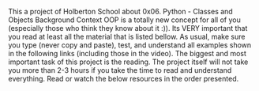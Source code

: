 This a project of Holberton School about 0x06. Python - Classes and Objects
Background Context
OOP is a totally new concept for all of you (especially those who think they know about it :)).
Its VERY important that you read at least all the material that is listed bellow.
As usual, make sure you type (never copy and paste), test, and understand all examples 
shown in the following links (including those in the video).
The biggest and most important task of this project is the reading.
The project itself will not take you more than 2-3 hours
if you take the time to read and understand everything.
Read or watch the below resources in the order presented.
